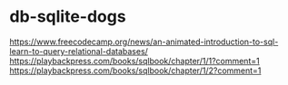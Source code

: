# db-sqlite-dogs
https://www.freecodecamp.org/news/an-animated-introduction-to-sql-learn-to-query-relational-databases/
https://playbackpress.com/books/sqlbook/chapter/1/1?comment=1
https://playbackpress.com/books/sqlbook/chapter/1/2?comment=1
